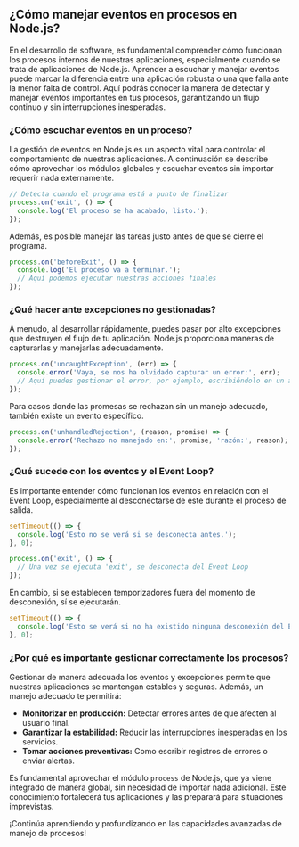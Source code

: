 ## ¿Cómo manejar eventos en procesos en Node.js?

En el desarrollo de software, es fundamental comprender cómo funcionan los procesos internos de nuestras aplicaciones, especialmente cuando se trata de aplicaciones de Node.js. Aprender a escuchar y manejar eventos puede marcar la diferencia entre una aplicación robusta o una que falla ante la menor falta de control. Aquí podrás conocer la manera de detectar y manejar eventos importantes en tus procesos, garantizando un flujo continuo y sin interrupciones inesperadas.

### ¿Cómo escuchar eventos en un proceso?

La gestión de eventos en Node.js es un aspecto vital para controlar el comportamiento de nuestras aplicaciones. A continuación se describe cómo aprovechar los módulos globales y escuchar eventos sin importar requerir nada externamente.

```javascript
// Detecta cuando el programa está a punto de finalizar
process.on('exit', () => {
  console.log('El proceso se ha acabado, listo.');
});
```

Además, es posible manejar las tareas justo antes de que se cierre el programa.

```javascript
process.on('beforeExit', () => {
  console.log('El proceso va a terminar.');
  // Aquí podemos ejecutar nuestras acciones finales
});
```

### ¿Qué hacer ante excepciones no gestionadas?

A menudo, al desarrollar rápidamente, puedes pasar por alto excepciones que destruyen el flujo de tu aplicación. Node.js proporciona maneras de capturarlas y manejarlas adecuadamente.

```javascript
process.on('uncaughtException', (err) => {
  console.error('Vaya, se nos ha olvidado capturar un error:', err);
  // Aquí puedes gestionar el error, por ejemplo, escribiéndolo en un archivo
});
```

Para casos donde las promesas se rechazan sin un manejo adecuado, también existe un evento específico.

```javascript
process.on('unhandledRejection', (reason, promise) => {
  console.error('Rechazo no manejado en:', promise, 'razón:', reason);
});
```

### ¿Qué sucede con los eventos y el Event Loop?

Es importante entender cómo funcionan los eventos en relación con el Event Loop, especialmente al desconectarse de este durante el proceso de salida.

```javascript
setTimeout(() => {
  console.log('Esto no se verá si se desconecta antes.');
}, 0);

process.on('exit', () => {
  // Una vez se ejecuta 'exit', se desconecta del Event Loop
});
```

En cambio, si se establecen temporizadores fuera del momento de desconexión, sí se ejecutarán.

```javascript
setTimeout(() => {
  console.log('Esto se verá si no ha existido ninguna desconexión del Event Loop.');
}, 0);
```

### ¿Por qué es importante gestionar correctamente los procesos?

Gestionar de manera adecuada los eventos y excepciones permite que nuestras aplicaciones se mantengan estables y seguras. Además, un manejo adecuado te permitirá:

- **Monitorizar en producción:** Detectar errores antes de que afecten al usuario final.
- **Garantizar la estabilidad:** Reducir las interrupciones inesperadas en los servicios.
- **Tomar acciones preventivas:** Como escribir registros de errores o enviar alertas.

Es fundamental aprovechar el módulo `process` de Node.js, que ya viene integrado de manera global, sin necesidad de importar nada adicional. Este conocimiento fortalecerá tus aplicaciones y las preparará para situaciones imprevistas.

¡Continúa aprendiendo y profundizando en las capacidades avanzadas de manejo de procesos!